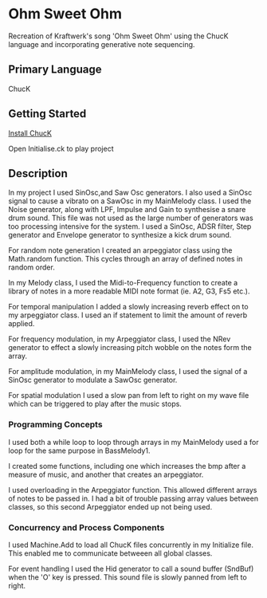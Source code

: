 # Ohm Sweet Ohm
Recreation of Kraftwerk's song 'Ohm Sweet Ohm' using the ChucK language and incorporating generative note sequencing.



## Primary Language

ChucK


## Getting Started

[Install ChucK](https://chuck.cs.princeton.edu/release/)

Open Initialise.ck to play project 

## Description

In my project I used SinOsc,and Saw Osc generators.
I also used a SinOsc signal to cause a vibrato on a SawOsc in my MainMelody class.
I used the Noise generator, along with LPF, Impulse and Gain to synthesise a snare drum sound. This file was not used as the large number of generators was too processing intensive for the system.
I used a SinOsc, ADSR filter, Step generator and Envelope generator to synthesize a kick drum sound.

For random note generation I created an arpeggiator class using the Math.random function. This cycles through an array of defined notes in random order.

In my Melody class, I used the Midi-to-Frequency function to create a library of notes in a more readable MIDI note format (ie. A2, G3, Fs5 etc.).

For temporal manipulation I added a slowly increasing reverb effect on to my arpeggiator class.
I used an if statement to limit the amount of reverb applied.

For frequency modulation, in my Arpeggiator class, I used the NRev generator to effect a slowly increasing pitch wobble on the notes form the array.

For amplitude modulation, in my MainMelody class, I used the signal of a SinOsc generator to modulate a SawOsc generator.

For spatial modulation I used a slow pan from left to right on my wave file which can be triggered to play after the music stops.



### Programming Concepts

I used both a while loop to loop through arrays in my MainMelody used a for loop for the same purpose in BassMelody1.

I created some functions, including one which increases the bmp after a measure of music, and another that creates an arpeggiator.

I used overloading in the Arpeggiator function. This allowed different arrays of notes to be passed in. I had a bit of trouble passing array values between classes, so this second Arpeggiator ended up not being used.

### Concurrency and Process Components

I used Machine.Add to load all ChucK files concurrently in my Initialize file. This enabled me to communicate betweeen all global classes.

For event handling I used the Hid generator to call a sound buffer (SndBuf) when the 'O' key is pressed. This sound file is slowly panned from left to right.



